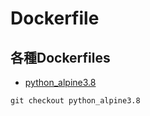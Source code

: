 # Dockerfile

## 各種Dockerfiles

* [python_alpine3.8](https://github.com/UmedaTakefumi/Dockerfiles/tree/python_alpine3.8)
```
git checkout python_alpine3.8
```




